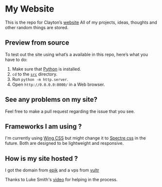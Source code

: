 # My Website

This is the repo for Clayton’s [website](https://claytoneasley.org/)
All of my projects, ideas, thoughts and other random things are stored.


## Preview from source

To test out the site using what’s a available in this repo, here’s what you have
to do:

1. Make sure that [Python](https://www.python.org/) is installed.
2. `cd` to the [`src`](./src) directory.
3. Run `python -m http.server`.
4. Open `http://0.0.0.0:8000/` in a Web browser.


## See any problems on my site?

Feel free to make a pull request regarding the issue that you see.

## Frameworks I am using ?

I'm currently using [Wing CSS](https://kbrsh.github.io/wing/) but might change it to [Spectre css](https://picturepan2.github.io/spectre/index.html) in the future. Both are designed to be lightweight and responsive.

## How is my site hosted ?

I got the domain from [epik](https://registrar.epik.com/) and a vps from [vultr](https://www.vultr.com/)

Thanks to Luke Smith's [video](https://www.youtube.com/watch?v=3dIVesHEAzc) for helping in the process.
